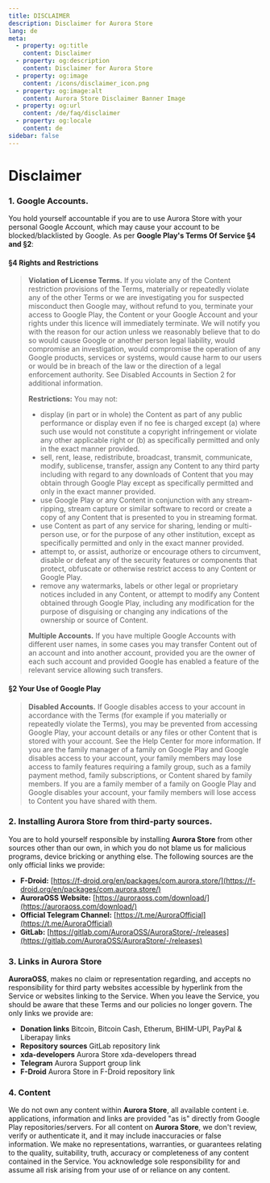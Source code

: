 ```yaml
---
title: DISCLAIMER
description: Disclaimer for Aurora Store
lang: de
meta:
  - property: og:title
    content: Disclaimer
  - property: og:description
    content: Disclaimer for Aurora Store
  - property: og:image
    content: /icons/disclaimer_icon.png
  - property: og:image:alt
    content: Aurora Store Disclaimer Banner Image
  - property: og:url
    content: /de/faq/disclaimer
  - property: og:locale
    content: de
sidebar: false
---
```


# Disclaimer

### 1. Google Accounts. 
 
You hold yourself accountable if you are to use Aurora Store with your personal Google Account, which may cause your account to be blocked/blacklisted by Google. As per **Google Play's Terms Of Service §4 and §2**: 
 
#### §4 Rights and Restrictions 
 
 > **Violation of License Terms.** If you violate any of the Content restriction provisions of the Terms, materially or repeatedly violate any of the other Terms or we are investigating you for suspected misconduct then Google may, without refund to you, terminate your access to Google Play, the Content or your Google Account and your rights under this licence will immediately terminate. We will notify you with the reason for our action unless we reasonably believe that to do so would cause Google or another person legal liability, would compromise an investigation, would compromise the operation of any Google products, services or systems, would cause harm to our users or would be in breach of the law or the direction of a legal enforcement authority. See Disabled Accounts in Section 2 for additional information. 
 > 
 > **Restrictions:** You may not: 
 > 
 > - display (in part or in whole) the Content as part of any public performance or display even if no fee is charged except (a) where such use would not constitute a copyright infringement or violate any other applicable right or (b) as specifically permitted and only in the exact manner provided. 
 > - sell, rent, lease, redistribute, broadcast, transmit, communicate, modify, sublicense, transfer, assign any Content to any third party including with regard to any downloads of Content that you may obtain through Google Play except as specifically permitted and only in the exact manner provided. 
 > - use Google Play or any Content in conjunction with any stream-ripping, stream capture or similar software to record or create a copy of any Content that is presented to you in streaming format. 
 > - use Content as part of any service for sharing, lending or multi-person use, or for the purpose of any other institution, except as specifically permitted and only in the exact manner provided. 
 > - attempt to, or assist, authorize or encourage others to circumvent, disable or defeat any of the security features or components that protect, obfuscate or otherwise restrict access to any Content or Google Play. 
 > - remove any watermarks, labels or other legal or proprietary notices included in any Content, or attempt to modify any Content obtained through Google Play, including any modification for the purpose of disguising or changing any indications of the ownership or source of Content. 
 > 
 > **Multiple Accounts.** If you have multiple Google Accounts with different user names, in some cases you may transfer Content out of an account and into another account, provided you are the owner of each such account and provided Google has enabled a feature of the relevant service allowing such transfers.
 
 #### §2 Your Use of Google Play 
 > **Disabled Accounts.** If Google disables access to your account in accordance with the Terms (for example if you materially or repeatedly violate the Terms), you may be prevented from accessing Google Play, your account details or any files or other Content that is stored with your account. See the Help Center for more information. If you are the family manager of a family on Google Play and Google disables access to your account, your family members may lose access to family features requiring a family group, such as a family payment method, family subscriptions, or Content shared by family members. If you are a family member of a family on Google Play and Google disables your account, your family members will lose access to Content you have shared with them. 
 
### 2. Installing **Aurora Store** from third-party sources. 
 
You are to hold yourself responsible by installing **Aurora Store** from other sources other than our own, in which you do not blame us for malicious programs, device bricking or anything else. The following sources are the only official links we provide: 
- **F-Droid:** [https://f-droid.org/en/packages/com.aurora.store/](https://f-droid.org/en/packages/com.aurora.store/)
- **AuroraOSS Website:** [https://auroraoss.com/download/](https://auroraoss.com/download/)
- **Official Telegram Channel:** [https://t.me/AuroraOfficial](https://t.me/AuroraOfficial)
- **GitLab:** [https://gitlab.com/AuroraOSS/AuroraStore/-/releases](https://gitlab.com/AuroraOSS/AuroraStore/-/releases)
 
### 3. Links in Aurora Store
 
**AuroraOSS**, makes no claim or representation regarding, and accepts no responsibility for third party websites accessible by hyperlink from the Service or websites linking to the Service. When you leave the Service, you should be aware that these Terms and our policies no longer govern. The only links we provide are: 

- **Donation links** Bitcoin, Bitcoin Cash, Etherum, BHIM-UPI, PayPal & Liberapay links 
- **Repository sources** GitLab repository link 
- **xda-developers** Aurora Store xda-developers thread 
- **Telegram** Aurora Support group link 
- **F-Droid** Aurora Store in F-Droid repository link 

### 4. Content

We do not own any content within **Aurora Store**, all available content i.e. applications, information and links are provided "as is" directly from Google Play repositories/servers. For all content on **Aurora Store**, we don't review, verify or authenticate it, and it may include inaccuracies or false information. We make no representations, warranties, or guarantees relating to the quality, suitability, truth, accuracy or completeness of any content contained in the Service. You acknowledge sole responsibility for and assume all risk arising from your use of or reliance on any content.

